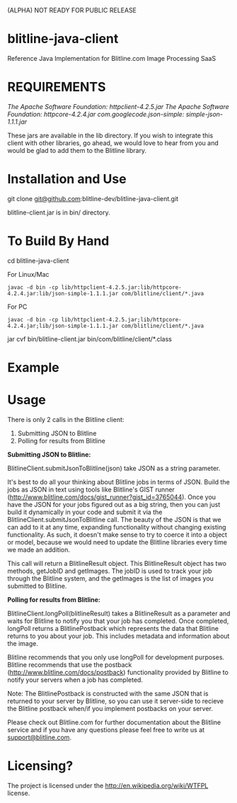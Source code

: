 (ALPHA) NOT READY FOR PUBLIC RELEASE

blitline-java-client
====================

Reference Java Implementation for Blitline.com Image Processing SaaS


REQUIREMENTS
============
*The Apache Software Foundation: httpclient-4.2.5.jar*
*The Apache Software Foundation: httpcore-4.2.4.jar*
*com.googlecode.json-simple: simple-json-1.1.1.jar*

These jars are available in the lib directory. If you wish
to integrate this client with other libraries, go ahead, we would love
to hear from you and would be glad to add them to the 
Blitline library.


Installation and Use
====================
git clone git@github.com:blitline-dev/blitline-java-client.git

blitline-client.jar is in bin/ directory.


To Build By Hand
=======================
cd blitline-java-client

For Linux/Mac
```Shell
javac -d bin -cp lib/httpclient-4.2.5.jar:lib/httpcore-4.2.4.jar:lib/json-simple-1.1.1.jar com/blitline/client/*.java
```

For PC
```Shell
javac -d bin -cp lib/httpclient-4.2.5.jar;lib/httpcore-4.2.4.jar;lib/json-simple-1.1.1.jar com/blitline/client/*.java
```

jar cvf bin/blitline-client.jar bin/com/blitline/client/*.class

Example
========================


Usage
========================

There is only 2 calls in the Blitline client:

1. Submitting JSON to Blitline
2. Polling for results from Blitline

**Submitting JSON to Blitline:**

BlitlineClient.submitJsonToBlitline(json) take JSON as a string parameter. 

It's best to do all your thinking about Blitline jobs in terms of JSON. Build the jobs as JSON in text using tools like Blitline's GIST runner (http://www.blitline.com/docs/gist_runner?gist_id=3765044). Once you have the JSON for your jobs figured out as a big string, then you can just build it dynamically in your code and submit it via the BlitlineClient.submitJsonToBlitline call. The beauty of the JSON is that we can add to it at any time, expanding functionality without changing existing functionality. As such, it doesn't make sense to try to coerce it into a object or model, because we would need to update the Blitline libraries every time we made an addition.

This call will return a BlitlineResult object. This BlitlineResult object has two methods, getJobID and getImages. The jobID is used to track your job through the Blitline system, and the getImages is the list of images you submitted to Blitline.

**Polling for results from Blitline:**

BlitlineClient.longPoll(blitlineResult) takes a BlitlineResult as a parameter and waits for Blitline to notify you that your job has completed. Once completed, longPoll returns a BlitlinePostback which represents the data that Blitline returns to you about your job. This includes metadata and information about the image.

Blitline recommends that you only use longPoll for development purposes. Blitline recommends that use the postback (http://www.blitline.com/docs/postback) functionality provided by Blitline to notify your servers when a job has completed. 

Note: The BlitlinePostback is constructed with the same JSON that is returned to your server by Blitline, so you can use it server-side to recieve the Blitline postback when/if you implement postbacks on your server.

Please check out Blitline.com for further documentation about the Blitline service and if you have any questions please feel free to write us at support@blitline.com.


Licensing?
===========================

The project is licensed under the http://en.wikipedia.org/wiki/WTFPL license.


